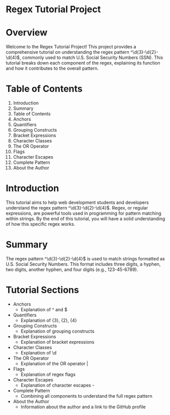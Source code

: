# Regex Tutorial Project

# Overview
Welcome to the Regex Tutorial Project! This project provides a comprehensive tutorial on understanding the regex pattern ^\d{3}-\d{2}-\d{4}$, commonly used to match U.S. Social Security Numbers (SSN). This tutorial breaks down each component of the regex, explaining its function and how it contributes to the overall pattern.

# Table of Contents
1. Introduction
2. Summary
3. Table of Contents
4. Anchors
5. Quantifiers
6. Grouping Constructs
7. Bracket Expressions
8. Character Classes
9. The OR Operator
10. Flags
11. Character Escapes
12. Complete Pattern
13. About the Author

# Introduction
This tutorial aims to help web development students and developers understand the regex pattern ^\d{3}-\d{2}-\d{4}$. Regex, or regular expressions, are powerful tools used in programming for pattern matching within strings. By the end of this tutorial, you will have a solid understanding of how this specific regex works.

# Summary
The regex pattern ^\d{3}-\d{2}-\d{4}$ is used to match strings formatted as U.S. Social Security Numbers. This format includes three digits, a hyphen, two digits, another hyphen, and four digits (e.g., 123-45-6789).

# Tutorial Sections
- Anchors
    - Explanation of ^ and $
- Quantifiers
    - Explanation of {3}, {2}, {4}
- Grouping Constructs
    - Explanation of grouping constructs
- Bracket Expressions
    - Explanation of bracket expressions
- Character Classes
    - Explanation of \d
- The OR Operator
    - Explanation of the OR operator |
- Flags
    - Explanation of regex flags
- Character Escapes
    - Explanation of character escapes -
- Complete Pattern
    - Combining all components to understand the full regex pattern
- About the Author
    - Information about the author and a link to the GitHub profile